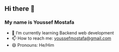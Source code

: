 ## Hi there 👋
### My name is Youssef Mostafa
- 🌱 I’m currently learning Backend web development
- 📫 How to reach me: youssefmostafa@gmail.com
- 😄 Pronouns: He/Him

<!--
**yousseftechdev/yousseftechdev** is a ✨ _special_ ✨ repository because its `README.md` (this file) appears on your GitHub profile.

Here are some ideas to get you started:

- 🔭 I’m currently working on ...
- 🌱 I’m currently learning ...
- 👯 I’m looking to collaborate on ...
- 🤔 I’m looking for help with ...
- 💬 Ask me about ...
- 📫 How to reach me: ...
- 😄 Pronouns: ...
- ⚡ Fun fact: ...
-->

